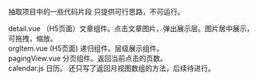抽取项目中的一些代码片段
只提供可行思路，不可运行。

detail.vue （H5页面）文章组件。点击文章图片，弹出展示层。图片居中展示，可拖拽，缩放。  
orgItem.vue (H5页面) 递归组件。层级展示组件。  
pagingView.vue 分页组件。返回当前点击的页数。  
calendar.js 日历。 还只写了返回月视图数组的方法，后续待进行。  

